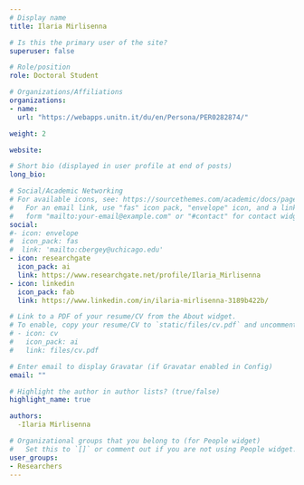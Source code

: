 ```yaml
---
# Display name
title: Ilaria Mirlisenna

# Is this the primary user of the site?
superuser: false

# Role/position
role: Doctoral Student

# Organizations/Affiliations
organizations:
- name:
  url: "https://webapps.unitn.it/du/en/Persona/PER0282874/"

weight: 2

website:

# Short bio (displayed in user profile at end of posts)
long_bio: 

# Social/Academic Networking
# For available icons, see: https://sourcethemes.com/academic/docs/page-builder/#icons
#   For an email link, use "fas" icon pack, "envelope" icon, and a link in the
#   form "mailto:your-email@example.com" or "#contact" for contact widget.
social:
#- icon: envelope
#  icon_pack: fas
#  link: 'mailto:cbergey@uchicago.edu'
- icon: researchgate
  icon_pack: ai
  link: https://www.researchgate.net/profile/Ilaria_Mirlisenna
- icon: linkedin
  icon_pack: fab
  link: https://www.linkedin.com/in/ilaria-mirlisenna-3189b422b/

# Link to a PDF of your resume/CV from the About widget.
# To enable, copy your resume/CV to `static/files/cv.pdf` and uncomment the lines below.
# - icon: cv
#   icon_pack: ai
#   link: files/cv.pdf

# Enter email to display Gravatar (if Gravatar enabled in Config)
email: ""

# Highlight the author in author lists? (true/false)
highlight_name: true

authors:
  -Ilaria Mirlisenna

# Organizational groups that you belong to (for People widget)
#   Set this to `[]` or comment out if you are not using People widget.
user_groups:
- Researchers
---
```

